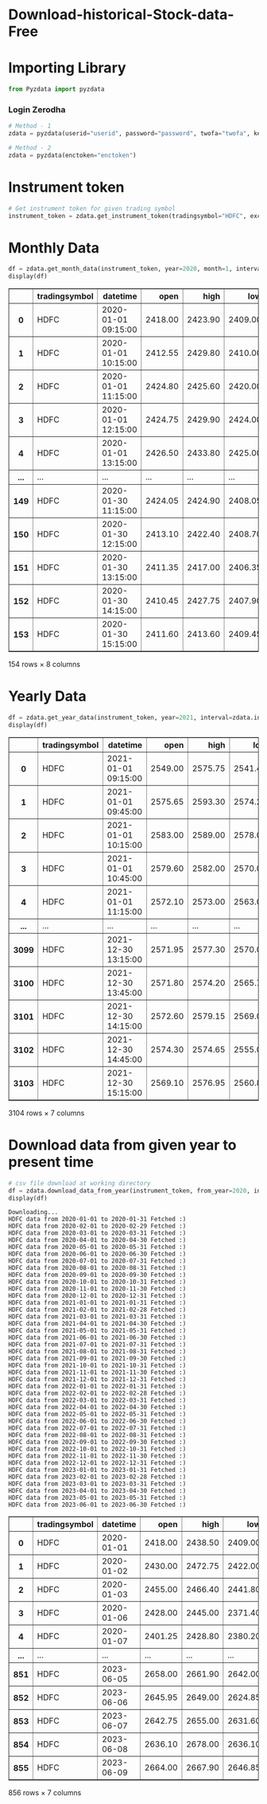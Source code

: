 # Download-historical-Stock-data-Free

# Importing Library


```python
from Pyzdata import pyzdata
```

###         Login Zerodha            


```python
# Method - 1
zdata = pyzdata(userid="userid", password="password", twofa="twofa", key_type="totp")
```


```python
# Method - 2
zdata = pyzdata(enctoken="enctoken")
```

# Instrument token


```python
# Get instrument token for given trading symbol
instrument_token = zdata.get_instrument_token(tradingsymbol="HDFC", exchange="NSE")
```

# Monthly Data


```python
df = zdata.get_month_data(instrument_token, year=2020, month=1, interval=zdata.interval.hour_1, oi=True)
display(df)
```


<div>
<style scoped>
    .dataframe tbody tr th:only-of-type {
        vertical-align: middle;
    }

    .dataframe tbody tr th {
        vertical-align: top;
    }

    .dataframe thead th {
        text-align: right;
    }
</style>
<table border="1" class="dataframe">
  <thead>
    <tr style="text-align: right;">
      <th></th>
      <th>tradingsymbol</th>
      <th>datetime</th>
      <th>open</th>
      <th>high</th>
      <th>low</th>
      <th>close</th>
      <th>volume</th>
      <th>open_interest</th>
    </tr>
  </thead>
  <tbody>
    <tr>
      <th>0</th>
      <td>HDFC</td>
      <td>2020-01-01 09:15:00</td>
      <td>2418.00</td>
      <td>2423.90</td>
      <td>2409.00</td>
      <td>2412.55</td>
      <td>198613</td>
      <td>0</td>
    </tr>
    <tr>
      <th>1</th>
      <td>HDFC</td>
      <td>2020-01-01 10:15:00</td>
      <td>2412.55</td>
      <td>2429.80</td>
      <td>2410.00</td>
      <td>2424.70</td>
      <td>157818</td>
      <td>0</td>
    </tr>
    <tr>
      <th>2</th>
      <td>HDFC</td>
      <td>2020-01-01 11:15:00</td>
      <td>2424.80</td>
      <td>2425.60</td>
      <td>2420.00</td>
      <td>2424.75</td>
      <td>58640</td>
      <td>0</td>
    </tr>
    <tr>
      <th>3</th>
      <td>HDFC</td>
      <td>2020-01-01 12:15:00</td>
      <td>2424.75</td>
      <td>2429.90</td>
      <td>2424.00</td>
      <td>2426.55</td>
      <td>105438</td>
      <td>0</td>
    </tr>
    <tr>
      <th>4</th>
      <td>HDFC</td>
      <td>2020-01-01 13:15:00</td>
      <td>2426.50</td>
      <td>2433.80</td>
      <td>2425.00</td>
      <td>2430.40</td>
      <td>94888</td>
      <td>0</td>
    </tr>
    <tr>
      <th>...</th>
      <td>...</td>
      <td>...</td>
      <td>...</td>
      <td>...</td>
      <td>...</td>
      <td>...</td>
      <td>...</td>
      <td>...</td>
    </tr>
    <tr>
      <th>149</th>
      <td>HDFC</td>
      <td>2020-01-30 11:15:00</td>
      <td>2424.05</td>
      <td>2424.90</td>
      <td>2408.05</td>
      <td>2413.00</td>
      <td>240059</td>
      <td>0</td>
    </tr>
    <tr>
      <th>150</th>
      <td>HDFC</td>
      <td>2020-01-30 12:15:00</td>
      <td>2413.10</td>
      <td>2422.40</td>
      <td>2408.70</td>
      <td>2411.40</td>
      <td>229149</td>
      <td>0</td>
    </tr>
    <tr>
      <th>151</th>
      <td>HDFC</td>
      <td>2020-01-30 13:15:00</td>
      <td>2411.35</td>
      <td>2417.00</td>
      <td>2406.35</td>
      <td>2410.45</td>
      <td>334411</td>
      <td>0</td>
    </tr>
    <tr>
      <th>152</th>
      <td>HDFC</td>
      <td>2020-01-30 14:15:00</td>
      <td>2410.45</td>
      <td>2427.75</td>
      <td>2407.90</td>
      <td>2411.55</td>
      <td>675028</td>
      <td>0</td>
    </tr>
    <tr>
      <th>153</th>
      <td>HDFC</td>
      <td>2020-01-30 15:15:00</td>
      <td>2411.60</td>
      <td>2413.60</td>
      <td>2409.45</td>
      <td>2411.00</td>
      <td>336853</td>
      <td>0</td>
    </tr>
  </tbody>
</table>
<p>154 rows × 8 columns</p>
</div>


# Yearly Data


```python
df = zdata.get_year_data(instrument_token, year=2021, interval=zdata.interval.minute_30)
display(df)
```


<div>
<style scoped>
    .dataframe tbody tr th:only-of-type {
        vertical-align: middle;
    }

    .dataframe tbody tr th {
        vertical-align: top;
    }

    .dataframe thead th {
        text-align: right;
    }
</style>
<table border="1" class="dataframe">
  <thead>
    <tr style="text-align: right;">
      <th></th>
      <th>tradingsymbol</th>
      <th>datetime</th>
      <th>open</th>
      <th>high</th>
      <th>low</th>
      <th>close</th>
      <th>volume</th>
    </tr>
  </thead>
  <tbody>
    <tr>
      <th>0</th>
      <td>HDFC</td>
      <td>2021-01-01 09:15:00</td>
      <td>2549.00</td>
      <td>2575.75</td>
      <td>2541.45</td>
      <td>2574.45</td>
      <td>294335</td>
    </tr>
    <tr>
      <th>1</th>
      <td>HDFC</td>
      <td>2021-01-01 09:45:00</td>
      <td>2575.65</td>
      <td>2593.30</td>
      <td>2574.25</td>
      <td>2583.00</td>
      <td>412409</td>
    </tr>
    <tr>
      <th>2</th>
      <td>HDFC</td>
      <td>2021-01-01 10:15:00</td>
      <td>2583.00</td>
      <td>2589.00</td>
      <td>2578.05</td>
      <td>2579.50</td>
      <td>146993</td>
    </tr>
    <tr>
      <th>3</th>
      <td>HDFC</td>
      <td>2021-01-01 10:45:00</td>
      <td>2579.60</td>
      <td>2582.00</td>
      <td>2570.00</td>
      <td>2572.10</td>
      <td>139784</td>
    </tr>
    <tr>
      <th>4</th>
      <td>HDFC</td>
      <td>2021-01-01 11:15:00</td>
      <td>2572.10</td>
      <td>2573.00</td>
      <td>2563.00</td>
      <td>2563.85</td>
      <td>110675</td>
    </tr>
    <tr>
      <th>...</th>
      <td>...</td>
      <td>...</td>
      <td>...</td>
      <td>...</td>
      <td>...</td>
      <td>...</td>
      <td>...</td>
    </tr>
    <tr>
      <th>3099</th>
      <td>HDFC</td>
      <td>2021-12-30 13:15:00</td>
      <td>2571.95</td>
      <td>2577.30</td>
      <td>2570.00</td>
      <td>2571.75</td>
      <td>101377</td>
    </tr>
    <tr>
      <th>3100</th>
      <td>HDFC</td>
      <td>2021-12-30 13:45:00</td>
      <td>2571.80</td>
      <td>2574.20</td>
      <td>2565.70</td>
      <td>2572.65</td>
      <td>77884</td>
    </tr>
    <tr>
      <th>3101</th>
      <td>HDFC</td>
      <td>2021-12-30 14:15:00</td>
      <td>2572.60</td>
      <td>2579.15</td>
      <td>2569.00</td>
      <td>2573.90</td>
      <td>101123</td>
    </tr>
    <tr>
      <th>3102</th>
      <td>HDFC</td>
      <td>2021-12-30 14:45:00</td>
      <td>2574.30</td>
      <td>2574.65</td>
      <td>2555.00</td>
      <td>2569.15</td>
      <td>335713</td>
    </tr>
    <tr>
      <th>3103</th>
      <td>HDFC</td>
      <td>2021-12-30 15:15:00</td>
      <td>2569.10</td>
      <td>2576.95</td>
      <td>2560.80</td>
      <td>2570.00</td>
      <td>259494</td>
    </tr>
  </tbody>
</table>
<p>3104 rows × 7 columns</p>
</div>


# Download data from given year to present time



```python
# csv file download at working directory
df = zdata.download_data_from_year(instrument_token, from_year=2020, interval=zdata.interval.day, print_statement=True)
display(df)
```

    Downloading...
    HDFC data from 2020-01-01 to 2020-01-31 Fetched :)
    HDFC data from 2020-02-01 to 2020-02-29 Fetched :)
    HDFC data from 2020-03-01 to 2020-03-31 Fetched :)
    HDFC data from 2020-04-01 to 2020-04-30 Fetched :)
    HDFC data from 2020-05-01 to 2020-05-31 Fetched :)
    HDFC data from 2020-06-01 to 2020-06-30 Fetched :)
    HDFC data from 2020-07-01 to 2020-07-31 Fetched :)
    HDFC data from 2020-08-01 to 2020-08-31 Fetched :)
    HDFC data from 2020-09-01 to 2020-09-30 Fetched :)
    HDFC data from 2020-10-01 to 2020-10-31 Fetched :)
    HDFC data from 2020-11-01 to 2020-11-30 Fetched :)
    HDFC data from 2020-12-01 to 2020-12-31 Fetched :)
    HDFC data from 2021-01-01 to 2021-01-31 Fetched :)
    HDFC data from 2021-02-01 to 2021-02-28 Fetched :)
    HDFC data from 2021-03-01 to 2021-03-31 Fetched :)
    HDFC data from 2021-04-01 to 2021-04-30 Fetched :)
    HDFC data from 2021-05-01 to 2021-05-31 Fetched :)
    HDFC data from 2021-06-01 to 2021-06-30 Fetched :)
    HDFC data from 2021-07-01 to 2021-07-31 Fetched :)
    HDFC data from 2021-08-01 to 2021-08-31 Fetched :)
    HDFC data from 2021-09-01 to 2021-09-30 Fetched :)
    HDFC data from 2021-10-01 to 2021-10-31 Fetched :)
    HDFC data from 2021-11-01 to 2021-11-30 Fetched :)
    HDFC data from 2021-12-01 to 2021-12-31 Fetched :)
    HDFC data from 2022-01-01 to 2022-01-31 Fetched :)
    HDFC data from 2022-02-01 to 2022-02-28 Fetched :)
    HDFC data from 2022-03-01 to 2022-03-31 Fetched :)
    HDFC data from 2022-04-01 to 2022-04-30 Fetched :)
    HDFC data from 2022-05-01 to 2022-05-31 Fetched :)
    HDFC data from 2022-06-01 to 2022-06-30 Fetched :)
    HDFC data from 2022-07-01 to 2022-07-31 Fetched :)
    HDFC data from 2022-08-01 to 2022-08-31 Fetched :)
    HDFC data from 2022-09-01 to 2022-09-30 Fetched :)
    HDFC data from 2022-10-01 to 2022-10-31 Fetched :)
    HDFC data from 2022-11-01 to 2022-11-30 Fetched :)
    HDFC data from 2022-12-01 to 2022-12-31 Fetched :)
    HDFC data from 2023-01-01 to 2023-01-31 Fetched :)
    HDFC data from 2023-02-01 to 2023-02-28 Fetched :)
    HDFC data from 2023-03-01 to 2023-03-31 Fetched :)
    HDFC data from 2023-04-01 to 2023-04-30 Fetched :)
    HDFC data from 2023-05-01 to 2023-05-31 Fetched :)
    HDFC data from 2023-06-01 to 2023-06-30 Fetched :)
    


<div>
<style scoped>
    .dataframe tbody tr th:only-of-type {
        vertical-align: middle;
    }

    .dataframe tbody tr th {
        vertical-align: top;
    }

    .dataframe thead th {
        text-align: right;
    }
</style>
<table border="1" class="dataframe">
  <thead>
    <tr style="text-align: right;">
      <th></th>
      <th>tradingsymbol</th>
      <th>datetime</th>
      <th>open</th>
      <th>high</th>
      <th>low</th>
      <th>close</th>
      <th>volume</th>
    </tr>
  </thead>
  <tbody>
    <tr>
      <th>0</th>
      <td>HDFC</td>
      <td>2020-01-01</td>
      <td>2418.00</td>
      <td>2438.50</td>
      <td>2409.00</td>
      <td>2433.95</td>
      <td>945874</td>
    </tr>
    <tr>
      <th>1</th>
      <td>HDFC</td>
      <td>2020-01-02</td>
      <td>2430.00</td>
      <td>2472.75</td>
      <td>2422.00</td>
      <td>2466.40</td>
      <td>1701396</td>
    </tr>
    <tr>
      <th>2</th>
      <td>HDFC</td>
      <td>2020-01-03</td>
      <td>2455.00</td>
      <td>2466.40</td>
      <td>2441.80</td>
      <td>2454.45</td>
      <td>1963923</td>
    </tr>
    <tr>
      <th>3</th>
      <td>HDFC</td>
      <td>2020-01-06</td>
      <td>2428.00</td>
      <td>2445.00</td>
      <td>2371.40</td>
      <td>2384.10</td>
      <td>2656731</td>
    </tr>
    <tr>
      <th>4</th>
      <td>HDFC</td>
      <td>2020-01-07</td>
      <td>2401.25</td>
      <td>2428.80</td>
      <td>2380.20</td>
      <td>2415.05</td>
      <td>3771992</td>
    </tr>
    <tr>
      <th>...</th>
      <td>...</td>
      <td>...</td>
      <td>...</td>
      <td>...</td>
      <td>...</td>
      <td>...</td>
      <td>...</td>
    </tr>
    <tr>
      <th>851</th>
      <td>HDFC</td>
      <td>2023-06-05</td>
      <td>2658.00</td>
      <td>2661.90</td>
      <td>2642.00</td>
      <td>2644.80</td>
      <td>4714971</td>
    </tr>
    <tr>
      <th>852</th>
      <td>HDFC</td>
      <td>2023-06-06</td>
      <td>2645.95</td>
      <td>2649.00</td>
      <td>2624.85</td>
      <td>2635.35</td>
      <td>4846536</td>
    </tr>
    <tr>
      <th>853</th>
      <td>HDFC</td>
      <td>2023-06-07</td>
      <td>2642.75</td>
      <td>2655.00</td>
      <td>2631.60</td>
      <td>2648.55</td>
      <td>2694134</td>
    </tr>
    <tr>
      <th>854</th>
      <td>HDFC</td>
      <td>2023-06-08</td>
      <td>2636.10</td>
      <td>2678.00</td>
      <td>2636.10</td>
      <td>2653.80</td>
      <td>2072748</td>
    </tr>
    <tr>
      <th>855</th>
      <td>HDFC</td>
      <td>2023-06-09</td>
      <td>2664.00</td>
      <td>2667.90</td>
      <td>2646.85</td>
      <td>2652.90</td>
      <td>4348281</td>
    </tr>
  </tbody>
</table>
<p>856 rows × 7 columns</p>
</div>



```python

```
